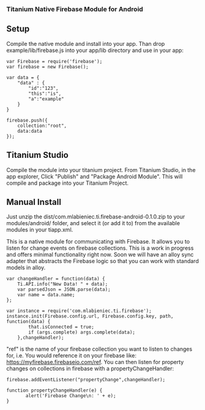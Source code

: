 ### Titanium Native Firebase Module for Android

## Setup
Compile the native module and install into your app. Than drop example/lib/firebase.js into your app/lib directory and use in your app:

    var Firebase = require('firebase');
    var firebase = new Firebase();

    var data = {
		"data" : {
			"id":"123",
			"this":"is",
			"a":"example"
		}
	}

	firebase.push({
		collection:"root",
		data:data
	});

## Titanium Studio
Compile the module into your titanium project. From Titanium Studio, in the app explorer,  Click "Publish" and "Package Android Module". This will compile and package into your Titanium Project.

## Manual Install
Just unzip the dist/com.mlabieniec.ti.firebase-android-0.1.0.zip to your modules/android/ folder, and select it (or add it to) from the available modules in your tiapp.xml.

This is a native module for communicating with Firebase. It allows you to listen for change events on firebase collections. This is a work in progress and offers minimal functionality right now. Soon we will have an alloy sync adapter that abstracts the Firebase logic so that you can work with standard models in alloy.
	
	var changeHandler = function(data) {
		Ti.API.info("New Data! " + data);
		var parsedJson = JSON.parse(data);
		var name = data.name;
	};

    var instance = require('com.mlabieniec.ti.firebase');
    instance.init(Firebase.config.url, Firebase.config.key, path, function(data) {
			that.isConnected = true;
			if (args.complete) args.complete(data);
		},changeHandler);
    
"ref" is the name of your firebase collection you want to listen to changes for, i.e. You would reference it on your firebase like: https://myfirebase.firebaseio.com/ref. You can then listen for property changes on collections in firebase with a propertyChangeHandler:
    
    firebase.addEventListener("propertyChange",changeHandler);
    
    function propertyChangeHandler(e) {
    	   alert('Firebase Change\n: ' + e);
    }